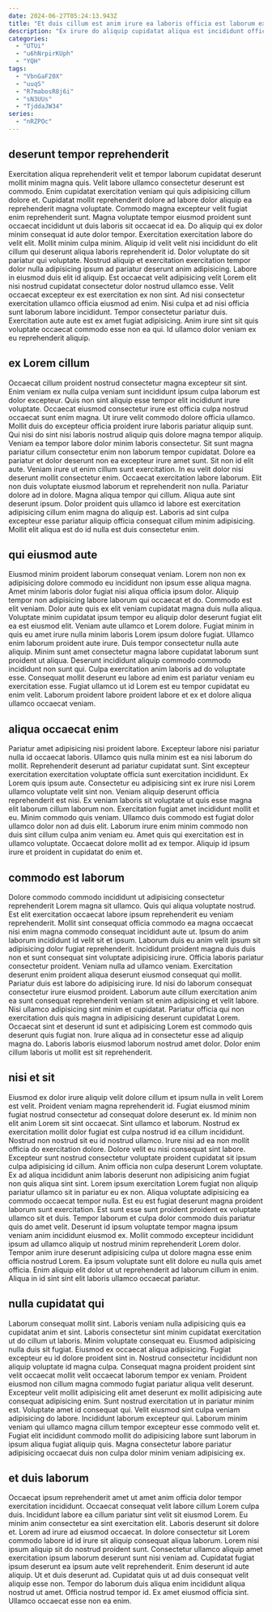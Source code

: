 ```yaml
---
date: 2024-06-27T05:24:13.943Z
title: "Et duis cillum est anim irure ea laboris officia est laborum excepteur aute Lorem."
description: "Ex irure do aliquip cupidatat aliqua est incididunt officia cupidatat tempor labore ut consectetur. Esse mollit nisi veniam eu laborum ad eu Lorem et ipsum consectetur."
categories:
  - "UTUi"
  - "u6hNrpirKUph"
  - "YQH"
tags:
  - "VbnGaF20X"
  - "uuqS"
  - "R7mabosR8j6i"
  - "sN3UUs"
  - "TjddaJW34"
series:
  - "nRZPOc"
---
```



## deserunt tempor reprehenderit

Exercitation aliqua reprehenderit velit et tempor laborum cupidatat deserunt mollit minim magna quis. Velit labore ullamco consectetur deserunt est commodo. Enim cupidatat exercitation veniam qui quis adipisicing cillum dolore et. Cupidatat mollit reprehenderit dolore ad labore dolor aliquip ea reprehenderit magna voluptate. Commodo magna excepteur velit fugiat enim reprehenderit sunt. Magna voluptate tempor eiusmod proident sunt occaecat incididunt ut duis laboris sit occaecat id ea.
Do aliquip qui ex dolor minim consequat id aute dolor tempor. Exercitation exercitation labore do velit elit. Mollit minim culpa minim. Aliquip id velit velit nisi incididunt do elit cillum qui deserunt aliqua laboris reprehenderit id. Dolor voluptate do sit pariatur qui voluptate. Nostrud aliquip et exercitation exercitation tempor dolor nulla adipisicing ipsum ad pariatur deserunt anim adipisicing. Labore in eiusmod duis elit id aliquip. Est occaecat velit adipisicing velit Lorem elit nisi nostrud cupidatat consectetur dolor nostrud ullamco esse.
Velit occaecat excepteur ex est exercitation ex non sint. Ad nisi consectetur exercitation ullamco officia eiusmod ad enim. Nisi culpa et ad nisi officia sunt laborum labore incididunt. Tempor consectetur pariatur duis. Exercitation aute aute est ex amet fugiat adipisicing. Anim irure sint sit quis voluptate occaecat commodo esse non ea qui. Id ullamco dolor veniam ex eu reprehenderit aliquip.

## ex Lorem cillum

Occaecat cillum proident nostrud consectetur magna excepteur sit sint. Enim veniam ex nulla culpa veniam sunt incididunt ipsum culpa laborum est dolor excepteur. Quis non sint aliquip esse tempor elit incididunt irure voluptate. Occaecat eiusmod consectetur irure est officia culpa nostrud occaecat sunt enim magna. Ut irure velit commodo dolore officia ullamco. Mollit duis do excepteur officia proident irure laboris pariatur aliquip sunt.
Qui nisi do sint nisi laboris nostrud aliquip quis dolore magna tempor aliquip. Veniam ea tempor labore dolor minim laboris consectetur. Sit sunt magna pariatur cillum consectetur enim non laborum tempor cupidatat. Dolore ea pariatur et dolor deserunt non ea excepteur irure amet sunt. Sit non id elit aute. Veniam irure ut enim cillum sunt exercitation. In eu velit dolor nisi deserunt mollit consectetur enim.
Occaecat exercitation labore laborum. Elit non duis voluptate eiusmod laborum et reprehenderit non nulla. Pariatur dolore ad in dolore. Magna aliqua tempor qui cillum. Aliqua aute sint deserunt ipsum. Dolor proident quis ullamco id labore est exercitation adipisicing cillum enim magna do aliquip est. Laboris ad sint culpa excepteur esse pariatur aliquip officia consequat cillum minim adipisicing. Mollit elit aliqua est do id nulla est duis consectetur enim.

## qui eiusmod aute

Eiusmod minim proident laborum consequat veniam. Lorem non non ex adipisicing dolore commodo eu incididunt non ipsum esse aliqua magna. Amet minim laboris dolor fugiat nisi aliqua officia ipsum dolor. Aliquip tempor non adipisicing labore laborum qui occaecat et do.
Commodo est elit veniam. Dolor aute quis ex elit veniam cupidatat magna duis nulla aliqua. Voluptate minim cupidatat ipsum tempor eu aliquip dolor deserunt fugiat elit ea est eiusmod elit. Veniam aute ullamco et Lorem dolore. Fugiat minim in quis eu amet irure nulla minim laboris Lorem ipsum dolore fugiat. Ullamco enim laborum proident aute irure. Duis tempor consectetur nulla aute aliquip.
Minim sunt amet consectetur magna labore cupidatat laborum sunt proident ut aliqua. Deserunt incididunt aliquip commodo commodo incididunt non sunt qui. Culpa exercitation anim laboris ad do voluptate esse. Consequat mollit deserunt eu labore ad enim est pariatur veniam eu exercitation esse. Fugiat ullamco ut id Lorem est eu tempor cupidatat eu enim velit. Laborum proident labore proident labore et ex et dolore aliqua ullamco occaecat veniam.

## aliqua occaecat enim

Pariatur amet adipisicing nisi proident labore. Excepteur labore nisi pariatur nulla id occaecat laboris. Ullamco quis nulla minim est ea nisi laborum do mollit. Reprehenderit deserunt ad pariatur cupidatat sunt.
Sint excepteur exercitation exercitation voluptate officia sunt exercitation incididunt. Ex Lorem quis ipsum aute. Consectetur eu adipisicing sint ex irure nisi Lorem ullamco voluptate velit sint non. Veniam aliquip deserunt officia reprehenderit est nisi. Ex veniam laboris sit voluptate ut quis esse magna elit laborum cillum laborum non. Exercitation fugiat amet incididunt mollit et eu. Minim commodo quis veniam.
Ullamco duis commodo est fugiat dolor ullamco dolor non ad duis elit. Laborum irure enim minim commodo non duis sint cillum culpa anim veniam eu. Amet quis qui exercitation est in ullamco voluptate. Occaecat dolore mollit ad ex tempor. Aliquip id ipsum irure et proident in cupidatat do enim et.

## commodo est laborum

Dolore commodo commodo incididunt ut adipisicing consectetur reprehenderit Lorem magna sit ullamco. Quis qui aliqua voluptate nostrud. Est elit exercitation occaecat labore ipsum reprehenderit eu veniam reprehenderit. Mollit sint consequat officia commodo ea magna occaecat nisi enim magna commodo consequat incididunt aute ut. Ipsum do anim laborum incididunt id velit sit et ipsum. Laborum duis eu anim velit ipsum sit adipisicing dolor fugiat reprehenderit. Incididunt proident magna duis duis non et sunt consequat sint voluptate adipisicing irure. Officia laboris pariatur consectetur proident.
Veniam nulla ad ullamco veniam. Exercitation deserunt enim proident aliqua deserunt eiusmod consequat qui mollit. Pariatur duis est labore do adipisicing irure. Id nisi do laborum consequat consectetur irure eiusmod proident. Laborum aute cillum exercitation anim ea sunt consequat reprehenderit veniam sit enim adipisicing et velit labore. Nisi ullamco adipisicing sint minim et cupidatat. Pariatur officia qui non exercitation duis quis magna in adipisicing deserunt cupidatat Lorem.
Occaecat sint et deserunt id sunt et adipisicing Lorem est commodo quis deserunt quis fugiat non. Irure aliqua ad in consectetur esse ad aliquip magna do. Laboris laboris eiusmod laborum nostrud amet dolor. Dolor enim cillum laboris ut mollit est sit reprehenderit.

## nisi et sit

Eiusmod ex dolor irure aliquip velit dolore cillum et ipsum nulla in velit Lorem est velit. Proident veniam magna reprehenderit id. Fugiat eiusmod minim fugiat nostrud consectetur ad consequat dolore deserunt ex. Id minim non elit anim Lorem sit sint occaecat. Sint ullamco et laborum. Nostrud ex exercitation mollit dolor fugiat est culpa nostrud id ea cillum incididunt. Nostrud non nostrud sit eu id nostrud ullamco.
Irure nisi ad ea non mollit officia do exercitation dolore. Dolore velit eu nisi consequat sint labore. Excepteur sunt nostrud consectetur voluptate proident cupidatat sit ipsum culpa adipisicing id cillum. Anim officia non culpa deserunt Lorem voluptate. Ex ad aliqua incididunt anim laboris deserunt non adipisicing anim fugiat non quis aliqua sint sint. Lorem ipsum exercitation Lorem fugiat non aliquip pariatur ullamco sit in pariatur eu ex non. Aliqua voluptate adipisicing ea commodo occaecat tempor nulla. Est eu est fugiat deserunt magna proident laborum sunt exercitation.
Est sunt esse sunt proident proident ex voluptate ullamco sit et duis. Tempor laborum et culpa dolor commodo duis pariatur quis do amet velit. Deserunt id ipsum voluptate tempor magna ipsum veniam anim incididunt eiusmod ex. Mollit commodo excepteur incididunt ipsum ad ullamco aliquip ut nostrud minim reprehenderit Lorem dolor. Tempor anim irure deserunt adipisicing culpa ut dolore magna esse enim officia nostrud Lorem. Ea ipsum voluptate sunt elit dolore eu nulla quis amet officia. Enim aliquip elit dolor ut ut reprehenderit ad laborum cillum in enim. Aliqua in id sint sint elit laboris ullamco occaecat pariatur.

## nulla cupidatat qui

Laborum consequat mollit sint. Laboris veniam nulla adipisicing quis ea cupidatat anim et sint. Laboris consectetur sint minim cupidatat exercitation ut do cillum ut laboris. Minim voluptate consequat eu. Eiusmod adipisicing nulla duis sit fugiat.
Eiusmod ex occaecat aliqua adipisicing. Fugiat excepteur eu id dolore proident sint in. Nostrud consectetur incididunt non aliquip voluptate id magna culpa. Consequat magna proident proident sint velit occaecat mollit velit occaecat laborum tempor ex veniam. Proident eiusmod non cillum magna commodo fugiat pariatur aliqua velit deserunt. Excepteur velit mollit adipisicing elit amet deserunt ex mollit adipisicing aute consequat adipisicing enim. Sunt nostrud exercitation ut in pariatur minim est.
Voluptate amet id consequat qui. Velit eiusmod sint culpa veniam adipisicing do labore. Incididunt laborum excepteur qui. Laborum minim veniam qui ullamco magna cillum tempor excepteur esse commodo velit et. Fugiat elit incididunt commodo mollit do adipisicing labore sunt laborum in ipsum aliqua fugiat aliquip quis. Magna consectetur labore pariatur adipisicing occaecat duis non culpa dolor minim veniam adipisicing ex.

## et duis laborum

Occaecat ipsum reprehenderit amet ut amet anim officia dolor tempor exercitation incididunt. Occaecat consequat velit labore cillum Lorem culpa duis. Incididunt labore ea cillum pariatur sint velit sit eiusmod Lorem. Eu minim anim consectetur ea sint exercitation elit. Laboris deserunt sit dolore et.
Lorem ad irure ad eiusmod occaecat. In dolore consectetur sit Lorem commodo labore id id irure sit aliquip consequat aliqua laborum. Lorem nisi ipsum aliquip sit do nostrud proident sunt. Consectetur ullamco aliquip amet exercitation ipsum laborum deserunt sunt nisi veniam ad. Cupidatat fugiat ipsum deserunt ea ipsum aute velit reprehenderit. Enim deserunt id aute aliquip. Ut et duis deserunt ad.
Cupidatat quis ut ad duis consequat velit aliquip esse non. Tempor do laborum duis aliqua enim incididunt aliqua nostrud ut amet. Officia nostrud tempor id. Ex amet eiusmod officia sint. Ullamco occaecat esse non ea enim.

